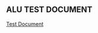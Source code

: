 ## ALU TEST DOCUMENT  
[Test Document](https://drive.google.com/file/d/1y3XNlWpJ-14Xz6g6QgbRqX8liYvIpr7l/view?usp=drive_link)
